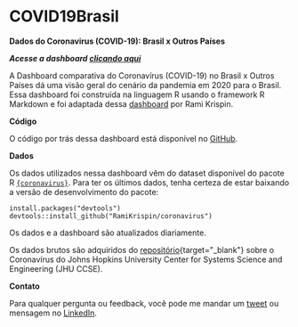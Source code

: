 # COVID19Brasil
**Dados do Coronavirus (COVID-19): Brasil x Outros Países**

***Acesse a dashboard [clicando aqui](https://leonardofullana.github.io/COVID19Brasil/Dashboard_COVID19_Brasil.html)***

A Dashboard comparativa do Coronavírus (COVID-19) no Brasil x Outros Países dá uma visão geral do cenário da pandemia em 2020 para o Brasil. Essa dashboard foi construída na linguagem R usando o framework R Markdown e foi adaptada dessa [dashboard](https://ramikrispin.github.io/coronavirus_dashboard/) por Rami Krispin.

**Código**

O código por trás dessa dashboard está disponível no [GitHub](https://github.com/leonardofullana/CoronavirusBrasil).

**Dados**

Os dados utilizados nessa dashboard vêm do dataset disponível do pacote R [`{coronavirus}`](https://github.com/RamiKrispin/coronavirus). Para ter os últimos dados, tenha certeza de estar baixando a versão de desenvolvimento do pacote:

```
install.packages("devtools")
devtools::install_github("RamiKrispin/coronavirus")
```

Os dados e a dashboard são atualizados diariamente.

Os dados brutos são adquiridos do [repositório](https://github.com/RamiKrispin/coronavirus-csv){target="_blank"} sobre o Coronavírus do Johns Hopkins University Center for Systems Science and Engineering (JHU CCSE).

**Contato**

Para qualquer pergunta ou feedback, você pode me mandar um [tweet](https://twitter.com/leonardofullana) ou mensagem no [LinkedIn](https://www.linkedin.com/in/leonardofullana/).
